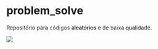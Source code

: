 # problem_solve
<p>
Repositório para códigos aleatórios e de baixa qualidade.
</p>

![](https://media.giphy.com/media/XIqCQx02E1U9W/giphy.gif)

